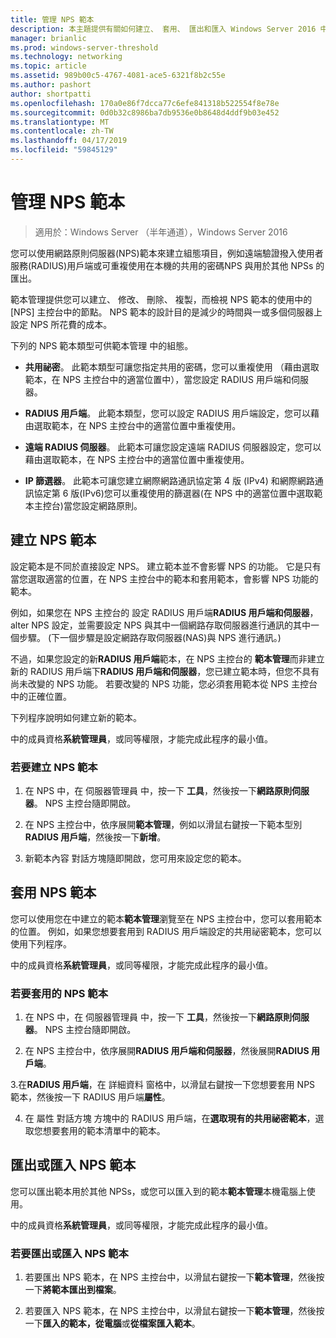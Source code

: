 ```yaml
---
title: 管理 NPS 範本
description: 本主題提供有關如何建立、 套用、 匯出和匯入 Windows Server 2016 中的網路原則伺服器的 NPS 範本的指示。
manager: brianlic
ms.prod: windows-server-threshold
ms.technology: networking
ms.topic: article
ms.assetid: 989b00c5-4767-4081-ace5-6321f8b2c55e
ms.author: pashort
author: shortpatti
ms.openlocfilehash: 170a0e86f7dcca77c6efe841318b522554f8e78e
ms.sourcegitcommit: 0d0b32c8986ba7db9536e0b8648d4ddf9b03e452
ms.translationtype: MT
ms.contentlocale: zh-TW
ms.lasthandoff: 04/17/2019
ms.locfileid: "59845129"
---
```

# <a name="manage-nps-templates"></a>管理 NPS 範本

>適用於：Windows Server （半年通道），Windows Server 2016

您可以使用網路原則伺服器\(NPS\)範本來建立組態項目，例如遠端驗證撥入使用者服務\(RADIUS\)用戶端或可重複使用在本機的共用的密碼NPS 與用於其他 NPSs 的匯出。 

範本管理提供您可以建立、 修改、 刪除、 複製，而檢視 NPS 範本的使用中的 [NPS] 主控台中的節點。 NPS 範本的設計目的是減少的時間與一或多個伺服器上設定 NPS 所花費的成本。

下列的 NPS 範本類型可供範本管理 中的組態。

- **共用祕密**。 此範本類型可讓您指定共用的密碼，您可以重複使用 （藉由選取範本，在 NPS 主控台中的適當位置中），當您設定 RADIUS 用戶端和伺服器。 

- **RADIUS 用戶端**。 此範本類型，您可以設定 RADIUS 用戶端設定，您可以藉由選取範本，在 NPS 主控台中的適當位置中重複使用。

- **遠端 RADIUS 伺服器**。 此範本可讓您設定遠端 RADIUS 伺服器設定，您可以藉由選取範本，在 NPS 主控台中的適當位置中重複使用。 

- **IP 篩選器**。 此範本可讓您建立網際網路通訊協定第 4 版 (IPv4) 和網際網路通訊協定第 6 版\(IPv6\)您可以重複使用的篩選器\(在 NPS 中的適當位置中選取範本主控台\)當您設定網路原則。

## <a name="create-an-nps-template"></a>建立 NPS 範本

設定範本是不同於直接設定 NPS。 建立範本並不會影響 NPS 的功能。 它是只有當您選取適當的位置，在 NPS 主控台中的範本和套用範本，會影響 NPS 功能的範本。 

例如，如果您在 NPS 主控台的 設定 RADIUS 用戶端**RADIUS 用戶端和伺服器**，alter NPS 設定，並需要設定 NPS 與其中一個網路存取伺服器進行通訊的其中一個步驟。 \(下一個步驟是設定網路存取伺服器\(NAS\)與 NPS 進行通訊。\) 

不過，如果您設定的新**RADIUS 用戶端**範本，在 NPS 主控台的 **範本管理**而非建立新的 RADIUS 用戶端下**RADIUS 用戶端和伺服器**，您已建立範本時，但您不具有尚未改變的 NPS 功能。 若要改變的 NPS 功能，您必須套用範本從 NPS 主控台中的正確位置。

下列程序說明如何建立新的範本。

中的成員資格**系統管理員**，或同等權限，才能完成此程序的最小值。

### <a name="to-create-an-nps-template"></a>若要建立 NPS 範本


1. 在 NPS 中，在 伺服器管理員 中，按一下 **工具**，然後按一下**網路原則伺服器**。 NPS 主控台隨即開啟。 

2. 在 NPS 主控台中，依序展開**範本管理**，例如以滑鼠右鍵按一下範本型別**RADIUS 用戶端**，然後按一下**新增**。

3. 新範本內容 對話方塊隨即開啟，您可用來設定您的範本。

## <a name="apply-an-nps-template"></a>套用 NPS 範本

您可以使用您在中建立的範本**範本管理**瀏覽至在 NPS 主控台中，您可以套用範本的位置。 例如，如果您想要套用到 RADIUS 用戶端設定的共用祕密範本，您可以使用下列程序。

中的成員資格**系統管理員**，或同等權限，才能完成此程序的最小值。

### <a name="to-apply-an-nps-template"></a>若要套用的 NPS 範本

1. 在 NPS 中，在 伺服器管理員 中，按一下 **工具**，然後按一下**網路原則伺服器**。 NPS 主控台隨即開啟。

2. 在 NPS 主控台中，依序展開**RADIUS 用戶端和伺服器**，然後展開**RADIUS 用戶端**。

3.在**RADIUS 用戶端**，在 詳細資料 窗格中，以滑鼠右鍵按一下您想要套用 NPS 範本，然後按一下 RADIUS 用戶端**屬性**。

4. 在 屬性 對話方塊 方塊中的 RADIUS 用戶端，在**選取現有的共用祕密範本**，選取您想要套用的範本清單中的範本。

## <a name="export-or-import-nps-templates"></a>匯出或匯入 NPS 範本

您可以匯出範本用於其他 NPSs，或您可以匯入到的範本**範本管理**本機電腦上使用。 

中的成員資格**系統管理員**，或同等權限，才能完成此程序的最小值。

### <a name="to-export-or-import-nps-templates"></a>若要匯出或匯入 NPS 範本

1. 若要匯出 NPS 範本，在 NPS 主控台中，以滑鼠右鍵按一下**範本管理**，然後按一下**將範本匯出到檔案**。

2. 若要匯入 NPS 範本，在 NPS 主控台中，以滑鼠右鍵按一下**範本管理**，然後按一下**匯入的範本，從電腦**或**從檔案匯入範本**。


